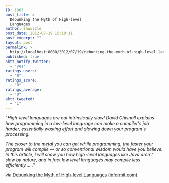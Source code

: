 ```yaml
---
ID: 1863
post_title: >
  Debunking the Myth of High-level
  Languages
author: Shwuzzle
post_date: 2012-07-19 15:10:11
post_excerpt: ""
layout: post
permalink: >
  http://localhost:8080/2012/07/19/debunking-the-myth-of-high-level-languages/
published: true
aktt_notify_twitter:
  - 'yes'
ratings_users:
  - "0"
ratings_score:
  - "0"
ratings_average:
  - "0"
aktt_tweeted:
  - "1"
---
```

"<em>High-level languages are not intrinsically slow! David Chisnall explains how programming in a low-level language can make a compiler's job harder, essentially wasting effort and slowing down your program's processing.</em>

<em>The closer to the metal you can get while programming, the faster your program will compile — or so conventional wisdom would have you believe. In this article, I will show you how high-level languages like Java aren't slow by nature, and in fact low level languages may compile less efficiently……</em>"

via <a href="http://www.informit.com/articles/printerfriendly.aspx?p=486104">Debunking the Myth of High-level Languages (informit.com)</a>